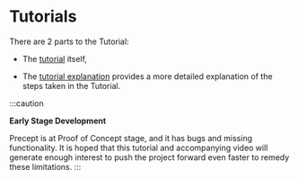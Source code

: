 # Tutorials

There are 2 parts to the Tutorial: 

- The [tutorial](tutorial.md) itself,

- The [tutorial explanation](tutorial-explanation.md) provides a more detailed explanation of the steps taken in the Tutorial.

:::caution

**Early Stage Development**

Precept is at Proof of Concept stage, and it has bugs and missing functionality. It is hoped that
this tutorial and accompanying video will generate enough interest to push the project forward even faster to remedy these limitations.
:::